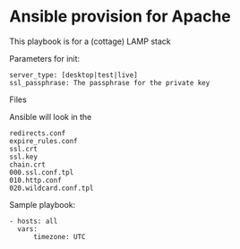 Ansible provision for Apache
============================

This playbook is for a (cottage) LAMP stack

Parameters for init:

    server_type: [desktop|test|live]
    ssl_passphrase: The passphrase for the private key

Files

Ansible will look in the 

    redirects.conf
    expire_rules.conf
    ssl.crt
    ssl.key
    chain.crt
    000.ssl.conf.tpl
    010.http.conf
    020.wildcard.conf.tpl



Sample playbook:

    - hosts: all
      vars:
          timezone: UTC

